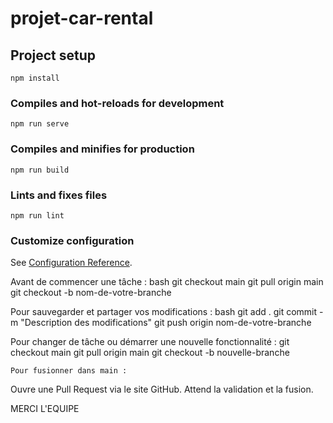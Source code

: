 # projet-car-rental

## Project setup
```
npm install
```

### Compiles and hot-reloads for development
```
npm run serve
```

### Compiles and minifies for production
```
npm run build
```

### Lints and fixes files
```
npm run lint
```

### Customize configuration
See [Configuration Reference](https://cli.vuejs.org/config/).

Avant de commencer une tâche :
bash
    git checkout main
    git pull origin main
    git checkout -b nom-de-votre-branche

Pour sauvegarder et partager vos modifications :
bash
    git add .
    git commit -m "Description des modifications"
    git push origin nom-de-votre-branche

Pour changer de tâche ou démarrer une nouvelle fonctionnalité :
    git checkout main
    git pull origin main
    git checkout -b nouvelle-branche


    Pour fusionner dans main :
Ouvre une Pull Request via  le site GitHub.
Attend la validation et la fusion.

MERCI L'EQUIPE